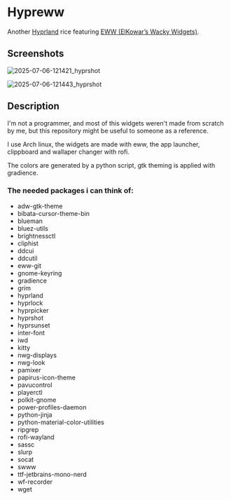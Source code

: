 # Hypreww

Another [Hyprland](https://github.com/hyprwm/Hyprland) rice featuring [EWW (ElKowar’s Wacky Widgets)](https://github.com/elkowar/eww).

## Screenshots

![2025-07-06-121421_hyprshot](https://github.com/user-attachments/assets/15da2e95-a14e-4648-906e-9826881bd82c)

![2025-07-06-121443_hyprshot](https://github.com/user-attachments/assets/f68c2531-7d32-4e0b-bfb6-27df9fb78bfe)

## Description

I'm not a programmer, and most of this widgets weren't made from scratch by me, but this repository might be useful to someone as a reference.

I use Arch linux, the widgets are made with eww, the app launcher, clippboard and wallaper changer with rofi. 

The colors are generated by a python script, gtk theming is applied with gradience. 

### The needed packages i can think of:

- adw-gtk-theme
- bibata-cursor-theme-bin
- blueman
- bluez-utils
- brightnessctl
- cliphist
- ddcui
- ddcutil
- eww-git
- gnome-keyring
- gradience
- grim
- hyprland
- hyprlock
- hyprpicker
- hyprshot
- hyprsunset
- inter-font
- iwd
- kitty
- nwg-displays
- nwg-look
- pamixer
- papirus-icon-theme
- pavucontrol
- playerctl
- polkit-gnome
- power-profiles-daemon
- python-jinja
- python-material-color-utilities
- ripgrep
- rofi-wayland
- sassc
- slurp
- socat
- swww
- ttf-jetbrains-mono-nerd
- wf-recorder
- wget



